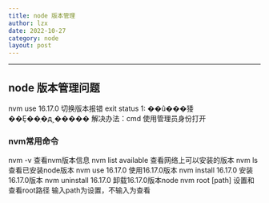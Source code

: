 ```yaml
---
title: node 版本管理
author: lzx
date: 2022-10-27
category: node
layout: post
---
```


-------
node 版本管理问题
-------

nvm use 16.17.0
切换版本报错 exit status 1: ��û���㹻��Ȩ��ִ�д˲����� 
解决办法：cmd 使用管理员身份打开

### nvm常用命令
nvm -v 查看nvm版本信息
nvm list available 查看网络上可以安装的版本
nvm ls 查看已安装node版本
nvm use 16.17.0 使用16.17.0版本
nvm install 16.17.0 安装16.17.0版本
nvm uninstall 16.17.0 卸载16.17.0版本node
nvm root [path] 设置和查看root路径 输入path为设置，不输入为查看

